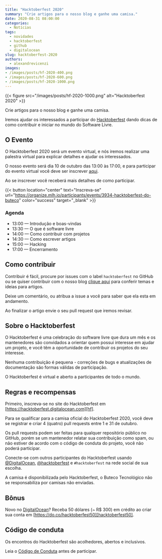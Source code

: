 ```yaml
---
title: "Hacktoberfest 2020"
summary: "Crie artigos para o nosso blog e ganhe uma camisa."
date: 2020-08-31 08:00:00
categories:
  - Notícias
tags:
  - novidades
  - hacktoberfest
  - github
  - digitalocean
slug: hacktoberfest-2020
authors:
  - alexandrevicenzi
images:
- /images/posts/hf-2020-400.png
- /images/posts/hf-2020-600.png
- /images/posts/hf-2020-1000.png
---
```


{{< figure src="/images/posts/hf-2020-1000.png" alt="Hacktoberfest 2020" >}}

Crie artigos para o nosso blog e ganhe uma camisa.

Iremos ajudar os interessados a participar do [Hacktoberfest][hf] dando dicas de como contribuir e iniciar no mundo do Software Livre.

## O Evento

O Hacktoberfest 2020 será um evento virtual, e nós iremos realizar uma palestra virtual para explicar detalhes e ajudar os interessados.

O nosso evento será dia 10 de outubro das 13:00 às 17:00, e para participar do evento virtual você deve ser inscrever [aqui][event].

Ao se inscrever você receberá mais detalhes de como participar.

{{< button location="center" text="Inscreva-se" url="https://organize.mlh.io/participants/events/3934-hacktoberfest-do-buteco" color="success" target="_blank" >}}

### Agenda

* 13:00 — Introdução e boas-vindas
* 13:30 — O que é software livre
* 14:00 — Como contribuir com projetos
* 14:30 — Como escrever artigos
* 15:00 — Hacking
* 17:00 — Encerramento

## Como contribuir

Contribuir é fácil, procure por issues com o label `hacktoberfest` no GitHub ou se quiser contribuir com o nosso blog [clique aqui](https://github.com/ButecoOpenSource/blog/issues?q=is%3Aissue+is%3Aopen+label%3Ahacktoberfest) para conferir temas e ideias para artigos.

Deixe um comentário, ou atribua a issue a você para saber que ela esta em andamento.

Ao finalizar o artigo envie o seu pull request que iremos revisar.

## Sobre o Hacktoberfest

O Hacktoberfest é uma celebração do software livre que dura um mês e os mantenedores são convidados a orientar quem possui interesse em ajudar um projeto, e você têm a oportunidade de contribuir os projetos do seu interesse.

Nenhuma contribuição é pequena - correções de bugs e atualizações de documentação são formas válidas de participação.

O Hacktoberfest é virtual e aberto a participantes de todo o mundo.

## Regras e recompensas

Primeiro, inscreva-se no site do Hacktoberfest em [https://hacktoberfest.digitalocean.com][hf].

Para se qualificar para a camisa oficial do Hacktoberfest 2020, você deve se registrar e criar 4 (quatro) pull requests entre 1 e 31 de outubro.

Os pull requests podem ser feitas para qualquer repositório público no GitHub, porém se um mantenedor relatar sua contribuição como spam, ou não estiver de acordo com o código de conduta do projeto, você não poderá participar.

Conecte-se com outros participantes do Hacktoberfest usando [@DigitalOcean][digitalocean], [@hacktoberfest][hacktoberfest] e `#hacktoberfest` na rede social de sua escolha.

A camisa é disponibilizada pelo Hacktoberfest, o Buteco Tecnológico não se responsabiliza por camisas não enviadas.

## Bônus

Novo no [DigitalOcean][do]? Receba 50 dólares (~ R$ 300) em crédito ao criar sua conta em [https://do.co/hacktoberfest50][hacktoberfest50].

## Código de conduta

Os encontros do Hacktoberfest são acolhedores, abertos e inclusivos.

Leia o [Código de Conduta](https://do.co/hacktoberconduct) antes de participar.

[hf]: https://hacktoberfest.digitalocean.com/
[do]: https://www.digitalocean.com/
[digitalocean]: https://twitter.com/digitalocean
[hacktoberfest]: https://twitter.com/hacktoberfest
[hacktoberfest50]: https://do.co/hacktoberfest50
[event]: https://organize.mlh.io/participants/events/3934-hacktoberfest-do-buteco
